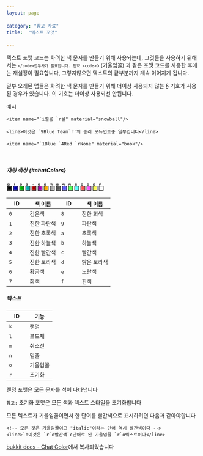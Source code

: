 ```yaml
---
layout: page

category: "참고 자료"
title:  "텍스트 포맷"

---
```


텍스트 포맷 코드는 화려한 색 문자를 만들기 위해 사용되는데, 그것들을 사용하기 위해서는 <code>`</code>접두사가 필요합니다. 만약 <code>`o</code> (기울임꼴) 과 같은 포맷 코드를 사용한 후에는 재설정이 필요합니다, 그렇지않으면 텍스트의 끝부분까지 계속 이어지게 됩니다.

<div class="alert alert-info alert-small">일부 오래된 맵들은 화려한 색 문자를 만들기 위해 더이상 사용되지 않는 § 기호가 사용된 경우가 있습니다. 이 기호는 더이상 사용되선 안됩니다.</div>

예시

    <item name="`i얼음 `r물" material="snowball"/>

    <line>이것은 `9Blue Team`r'의 승리 모뉴먼트중 일부입니다</line>

    <item name="`1Blue `4Red `rNone" material="book"/>

<br/>

##### 채팅 색상 {#chatColors}
![Minecraft Colors .png](/img/colors.png)

<div class='table-responsive'>
  <table class='table table-striped table-condensed'>
    <thead>
      <tr>
        <th style='width: 40px;'>ID</th>
        <th>색 이름</th>
        <th style='width: 40px;'>ID</th>
        <th>색 이름</th>
      </tr>
    </thead>
    <tbody>
      <tr>
        <td>
          <code>0</code>
        </td>
        <td>검은색</td>
        <td>
          <code>8</code>
        </td>
        <td>진한 회색</td>
      </tr>
      <tr>
        <td>
          <code>1</code>
        </td>
        <td>진한 파란색</td>
        <td>
          <code>9</code>
        </td>
        <td>파란색</td>
      </tr>
      <tr>
        <td>
          <code>2</code>
        </td>
        <td>진한 초록색</td>
        <td>
          <code>a</code>
        </td>
        <td>초록색</td>
      </tr>
      <tr>
        <td>
          <code>3</code>
        </td>
        <td>진한 하늘색</td>
        <td>
          <code>b</code>
        </td>
        <td>하늘색</td>
      </tr>
      <tr>
        <td>
          <code>4</code>
        </td>
        <td>진한 빨간색</td>
        <td>
          <code>c</code>
        </td>
        <td>빨간색</td>
      </tr>
      <tr>
        <td>
          <code>5</code>
        </td>
        <td>진한 보라색</td>
        <td>
          <code>d</code>
        </td>
        <td>밝은 보라색</td>
      </tr>
      <tr>
        <td>
          <code>6</code>
        </td>
        <td>황금색</td>
        <td>
          <code>e</code>
        </td>
        <td>노란색</td>
      </tr>
      <tr>
        <td>
          <code>7</code>
        </td>
        <td>회색</td>
        <td>
          <code>f</code>
        </td>
        <td>흰색</td>
      </tr>
    </tbody>
  </table>
</div>
<h5>텍스트</h5>
<div class='table-responsive'>
  <table class='table table-striped table-condensed'>
    <thead>
      <tr>
        <th style='width: 40px;'>ID</th>
        <th>기능</th>
      </tr>
    </thead>
    <tbody>
      <tr>
        <td>
          <code>k</code>
        </td>
        <td>랜덤</td>
      </tr>
      <tr>
        <td>
          <code>l</code>
        </td>
        <td>볼드체</td>
      </tr>
      <tr>
        <td>
          <code>m</code>
        </td>
        <td>취소선</td>
      </tr>
      <tr>
        <td>
          <code>n</code>
        </td>
        <td>밑줄</td>
      </tr>
      <tr>
        <td>
          <code>o</code>
        </td>
        <td>기울임꼴</td>
      </tr>
      <tr>
        <td>
          <code>r</code>
        </td>
        <td>초기화</td>
      </tr>
    </tbody>
  </table>
</div>

랜덤 포맷은 모든 문자를 섞어 나타냅니다

`참고:` 초기화 포맷은 모든 색과 텍스트 스타일을 초기화합니다

모든 텍스트가 기울임꼴이면서 한 단어를 빨간색으로 표시하려면 다음과 같아야합니다

    <!-- 모든 것은 기울임꼴이고 "italic"이라는 단어 역시 빨간색이다 -->
    <line>`o이것은 `r`o빨간색`c단어로 된 기울임꼴 `r`o텍스트이다</line>

[bukkit docs - Chat Color](https://hub.spigotmc.org/javadocs/bukkit/org/bukkit/ChatColor.html)에서 복사되었습니다
